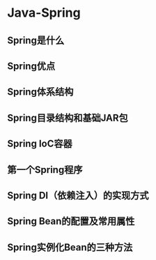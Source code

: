 # Java-Spring

## Spring是什么

## Spring优点

## Spring体系结构

## Spring目录结构和基础JAR包

## Spring IoC容器

## 第一个Spring程序

## Spring DI（依赖注入）的实现方式

## Spring Bean的配置及常用属性

## Spring实例化Bean的三种方法

